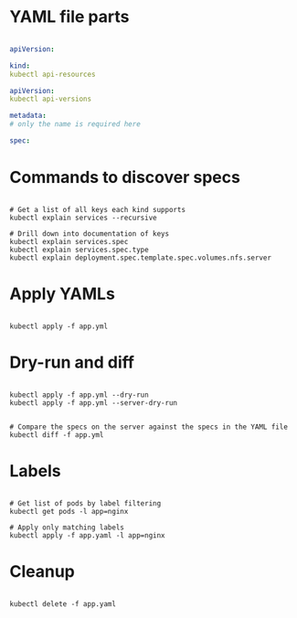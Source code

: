 
# YAML file parts
```yaml

apiVersion:

kind:
kubectl api-resources

apiVersion:
kubectl api-versions

metadata: 
# only the name is required here

spec: 

```

# Commands to discover specs

```buildoutcfg

# Get a list of all keys each kind supports
kubectl explain services --recursive

# Drill down into documentation of keys
kubectl explain services.spec
kubectl explain services.spec.type
kubectl explain deployment.spec.template.spec.volumes.nfs.server
```

# Apply YAMLs

```buildoutcfg

kubectl apply -f app.yml

```

# Dry-run and diff


```buildoutcfg

kubectl apply -f app.yml --dry-run
kubectl apply -f app.yml --server-dry-run


# Compare the specs on the server against the specs in the YAML file
kubectl diff -f app.yml

```


# Labels

```buildoutcfg

# Get list of pods by label filtering
kubectl get pods -l app=nginx

# Apply only matching labels
kubectl apply -f app.yaml -l app=nginx

```

# Cleanup

```buildoutcfg

kubectl delete -f app.yaml
```